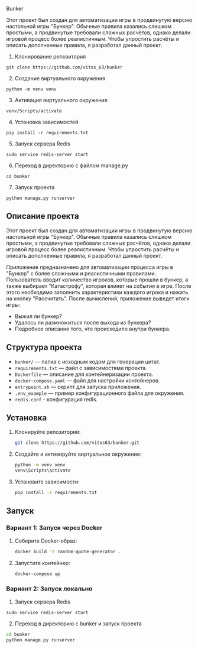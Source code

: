 Bunker

Этот проект был создан для автоматизации игры в продвинутую версию настольной игры "Бункер". Обычные правила казались слишком простыми, а продвинутые требовали сложных расчётов, однако делали игровой процесс более реалистичным. Чтобы упростить расчёты и описать дополненные правила, я разработал данный проект.

1. Клонирование репозитория 

```git clone https://github.com/vitos_63/bunker```

2. Создание виртуального окружения

```python -m venv venv```

3. Активация виртуального окружения

```venv/Scripts/activate```

4. Установка зависимостей

```pip install -r requirements.txt```

5. Запуск сервера Redis

```sudo service redis-server start```

6. Переход в директорию с файлом manage.py

```cd bunker```

7. Запуск проекта

```python manage.py runserver```

## Описание проекта

Этот проект был создан для автоматизации игры в продвинутую версию настольной игры "Бункер". Обычные правила казались слишком простыми, а продвинутые требовали сложных расчётов, однако делали игровой процесс более реалистичным. Чтобы упростить расчёты и описать дополненные правила, я разработал данный проект.

Приложение предназначено для автоматизации процесса игры в "Бункер" с более сложными и реалистичными правилами. Пользователь вводит количество игроков, которые прошли в бункер, а также выбирает "Катастрофу", которая влияет на события в игре. После этого необходимо заполнить характеристики каждого игрока и нажать на кнопку "Рассчитать".
После вычислений, приложение выведет итоги игры:

- Выжил ли бункер?
- Удалось ли размножиться после выхода из бункера?
- Подробное описание того, что происходило внутри бункера.

## Структура проекта

- `bunker/` — папка с исходным кодом для генерации цитат.
- `requirements.txt` — файл с зависимостями проекта.
- `Dockerfile` — описание для контейнеризации проекта.
- `docker-compose.yaml` — файл для настройки контейнеров.
- `entrypoint.sh` — скрипт для запуска приложения.
- `.env_example` — пример конфигурационного файла для окружения.
- `redis.conf` - конфигурация redis.

## Установка


1. Клонируйте репозиторий:

    ```bash
    git clone https://github.com/vitos63/bunker.git
    ```

2. Создайте и активируйте виртуальное окружение:

    ```bash
    python -m venv venv
    venv\Scripts\activate 
    ```

3. Установите зависимости:

    ```bash
    pip install -r requirements.txt
    ```

## Запуск

### Вариант 1: Запуск через Docker

1. Соберите Docker-образ:

    ```bash
    docker build -t random-quote-generator .
    ```

2. Запустите контейнер:

    ```bash
    docker-compose up
    ```

### Вариант 2: Запуск локально

1. Запуск сервера Redis

```sudo service redis-server start```

2. Переход в директорию с bunker и запуск проекта

```bash
cd bunker
python manage.py runserver